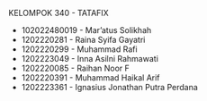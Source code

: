 KELOMPOK 340 - TATAFIX

- 102022480019 - Mar’atus Solikhah
- 1202220281 - Raina Syifa Gayatri
- 1202220299 - Muhammad Rafi
- 1202223049 - Inna Asilni Rahmawati
- 1202220085 - Raihan Noor F
- 1202220391 - Muhammad Haikal Arif
- 1202223361 - Ignasius Jonathan Putra Perdana

